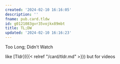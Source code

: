 ```yaml
---
created: '2024-02-10 16:16:05'
description: ''
fname: pub.card.tldw
id: g0121083gvr35vojkx89mbt
title: TL;DW
updated: '2024-02-10 16:16:23'
---
```


Too Long; Didn't Watch

like [Tldr]({{< relref "/card/tldr.md" >}}) but for videos